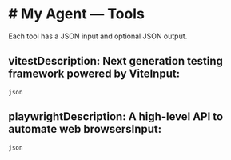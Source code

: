 # # My Agent — Tools
Each tool has a JSON input and optional JSON output.

## vitest**Description:** Next generation testing framework powered by Vite**Input:**
```json```
## playwright**Description:** A high-level API to automate web browsers**Input:**
```json```
